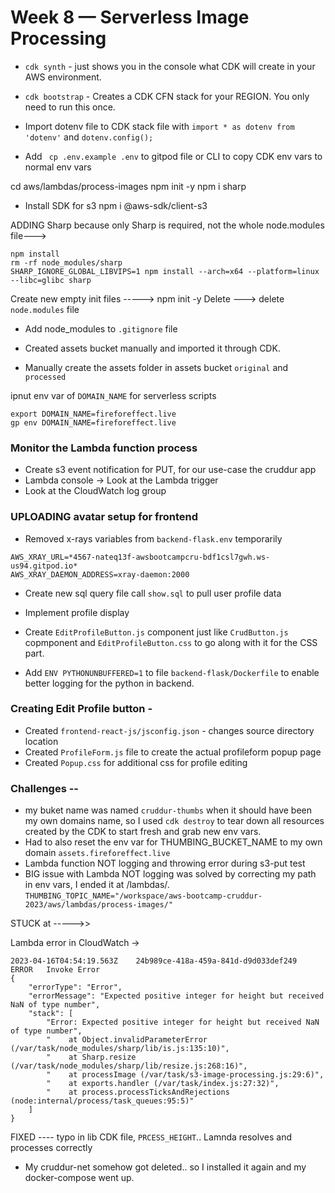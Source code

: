 # Week 8 — Serverless Image Processing

- `cdk synth` - just shows you in the console what CDK will create in your AWS environment.

- `cdk bootstrap` - Creates a CDK CFN stack for your REGION. You only need to run this once.

- Import dotenv file to CDK stack file with `import * as dotenv from 'dotenv'` and `dotenv.config();`

- Add ` cp .env.example .env` to gitpod file or CLI to copy CDK env vars to normal env vars

cd aws/lambdas/process-images
npm init -y
npm i sharp
- Install SDK for s3
npm i @aws-sdk/client-s3

ADDING Sharp because only Sharp is required, not the whole node.modules file--->
```
npm install
rm -rf node_modules/sharp
SHARP_IGNORE_GLOBAL_LIBVIPS=1 npm install --arch=x64 --platform=linux --libc=glibc sharp
```
Create new empty init files ----->
npm init -y
Delete --->
delete `node.modules` file



- Add node_modules to `.gitignore` file


- Created assets bucket manually and imported it through CDK.
- Manually create the assets folder in assets bucket `original` and `processed`

ipnut env var of `DOMAIN_NAME` for serverless scripts

```
export DOMAIN_NAME=fireforeffect.live
gp env DOMAIN_NAME=fireforeffect.live
```

### Monitor the Lambda function process
- Create s3 event notification for PUT, for our use-case the cruddur app
- Lambda console -> Look at the Lambda trigger
- Look at the CloudWatch log group


### UPLOADING avatar setup for frontend

- Removed x-rays variables from `backend-flask.env` temporarily
```
AWS_XRAY_URL=*4567-nateq13f-awsbootcampcru-bdf1csl7gwh.ws-us94.gitpod.io*
AWS_XRAY_DAEMON_ADDRESS=xray-daemon:2000
```

- Create new sql query file call `show.sql` to pull user profile data

- Implement profile display
- Create `EditProfileButton.js` component just like `CrudButton.js` copmponent
and `EditProfileButton.css` to go along with it for the CSS part.

- Add `ENV PYTHONUNBUFFERED=1`  to file `backend-flask/Dockerfile` to enable better logging for the python in backend.

### Creating  Edit Profile button -

- Created `frontend-react-js/jsconfig.json`  - changes source directory location
- Created `ProfileForm.js` file to create the actual profileform popup page
- Created `Popup.css` for additional css for profile editing



### Challenges --
- my buket name was named `cruddur-thumbs` when it should have been my own domains name, so I used `cdk destroy` to tear down all resources created by the CDK to start fresh and grab new env vars.
- Had to also reset the env var for THUMBING_BUCKET_NAME to my own domain `assets.fireforeffect.live`
- Lambda function NOT logging and throwing error during s3-put test
- BIG issue with Lambda NOT logging was solved by correcting my path in env vars, I ended it at /lambdas/.
`THUMBING_TOPIC_NAME="/workspace/aws-bootcamp-cruddur-2023/aws/lambdas/process-images/"`

STUCK at ----->>

Lambda error in CloudWatch ->
```
2023-04-16T04:54:19.563Z	24b989ce-418a-459a-841d-d9d033def249	ERROR	Invoke Error 	
{
    "errorType": "Error",
    "errorMessage": "Expected positive integer for height but received NaN of type number",
    "stack": [
        "Error: Expected positive integer for height but received NaN of type number",
        "    at Object.invalidParameterError (/var/task/node_modules/sharp/lib/is.js:135:10)",
        "    at Sharp.resize (/var/task/node_modules/sharp/lib/resize.js:268:16)",
        "    at processImage (/var/task/s3-image-processing.js:29:6)",
        "    at exports.handler (/var/task/index.js:27:32)",
        "    at process.processTicksAndRejections (node:internal/process/task_queues:95:5)"
    ]
}
```

FIXED ---- typo in lib CDK file, `PRCESS_HEIGHT`.. Lamnda resolves and processes correctly

- My cruddur-net somehow got deleted.. so I installed it again and my docker-compose went up.
